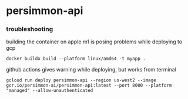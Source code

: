 # persimmon-api





### troubleshooting


building the container on apple m1 is posing problems while deploying to gcp
```
docker buildx build --platform linux/amd64 -t myapp .
```


github actions gives warning while deploying,  but works from terminal
```
gcloud run deploy persimmon-api --region us-west2 --image gcr.io/persimmon-ai/persimmon-api:latest --port 8000 --platform "managed" --allow-unauthenticated
```

